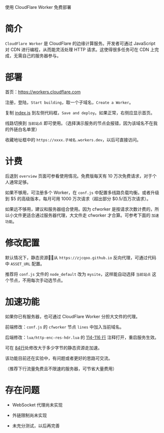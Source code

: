使用 CloudFlare Worker 免费部署


# 简介

`CloudFlare Worker` 是 CloudFlare 的边缘计算服务。开发者可通过 JavaScript 对 CDN 进行编程，从而能灵活处理 HTTP 请求。这使得很多任务可在 CDN 上完成，无需自己的服务器参与。


# 部署

首页：https://workers.cloudflare.com

注册，登陆，`Start building`，取一个子域名，`Create a Worker`。

复制 [index.js](index.js) 到左侧代码框，`Save and deploy`。如果正常，右侧应显示首页。

线路切换到 `当前站点` 即可使用。（选择演示服务的节点会报错，因为该域名不在我的外链白名单里）

收藏地址框中的 `https://xxxx.子域名.workers.dev`，以后可直接访问。


# 计费

后退到 `overview` 页面可参看使用情况。免费版每天有 10 万次免费请求，对于个人通常足够。

如果不够用，可注册多个 Worker，在 `conf.js` 中配置多线路负载均衡。或者升级到 $5 的高级版本，每月可用 1000 万次请求（超出部分 $0.5/百万次请求）。

如果远不够用，建议和服务器组合使用。因为 cfworker 是按请求次数计费的，所以小文件更适合通过服务器代理，大文件走 cfworker 才合算。可参考下面的 `加速功能`。


# 修改配置

默认情况下，静态资源从 `https://zjcqoo.github.io` 反向代理，可通过代码中 `ASSET_URL` 配置。

推荐将 `conf.js` 文件的 `node_default` 改为 `mysite`，这样能自动选择 `当前站点` 这个节点，不用每次手动选节点。


# 加速功能

如果你已有服务器，也可通过 CloudFlare Worker 分担大文件的代理。

前端修改：`conf.js` 的 `cfworker` 节点 `lines` 中加入当前域名。

后端修改：`lua/http-enc-res-hdr.lua` 的 [114-116 行](https://github.com/EtherDream/jsproxy/blob/master/lua/http-enc-res-hdr.lua#L114-L116) 注释打开，重启服务生效。

可在 [84行](https://github.com/EtherDream/jsproxy/blob/master/lua/http-enc-res-hdr.lua#L84)处修改大于多少字节的静态资源走加速。

该功能目前还在实验中，有问题或者更好的思路可交流。

（推荐下行流量免费且不限速的服务器，可节省大量费用）


# 存在问题

* WebSocket 代理尚未实现

* 外链限制尚未实现

* 未充分测试，以后再完善
